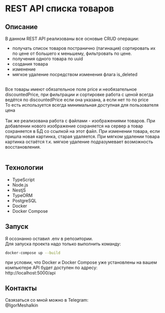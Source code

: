# REST API списка товаров

## Описание
В данном REST API реализованы все основые CRUD операции: <br>
- получать список товаров постранично (пагинация) сортировать их по цене от большего к меньшему, фильтровать по цене.
- получения одного товара по uuid <br>
- создания товара <br>
- изменение <br>
- мягкое удаление посредством изменения флага is_deleted <br>
<br>
Все товары имеют обязательное поле price и необязательное discountedPrice, при фильтрации и сортировке работа с ценой всегда ведётся по discountedPrice если она указана, а если нет то по price <br>
То есть используется всегда минимальная доступная для пользователя цена <br>
 <br>
 Так же реализована работа с файлами - изображениями товаров. При добавлении нового изображение сохраняется на сервер а товар сохраняется в БД со ссылкой на этот файл. При изменении товара, если пришла новая картинка, старая удаляется. При мягком удалении товара картинка остаётся т.к. мягкое удаление подразумевает возможность восстановления.
 <br> <br>


## Технологии
- TypeScript
- Node.js
- NestjS
- TypeORM
- PostgreSQL
- Docker
- Docker Compose
  <br>

## Запуск

Я осознанно оставил .env в репозитории. <br>
Для запуска проекта надо только выполнить команду:
```bash
docker-compose up --build
```
при условии, что Docker и Docker Compose уже установлены на вашем компьютере API будет доступен по адресу: <br>
http://localhost:5000/api
 <br>

## Контакты
Свзязаться со мной можно в Telegram:<br>
@IgorMeshalkin


